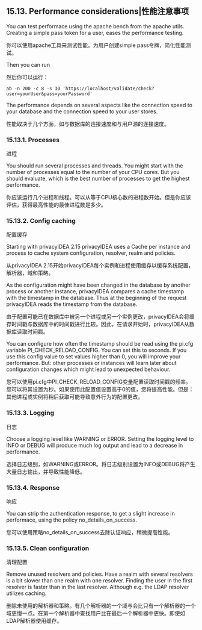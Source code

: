 ## 15.13. Performance considerations|性能注意事项

You can test performace using the apache bench from the apache utils. Creating a simple pass token for a user, eases the performance testing.

你可以使用apache工具来测试性能。为用户创建simple pass令牌，简化性能测试。

Then you can run

然后你可以运行：

```
ab -n 200 -c 8 -s 30 'https://localhost/validate/check?user=yourUser&pass=yourPassword'
```

The performance depends on several aspects like the connection speed to your database and the connection speed to your user stores.

性能取决于几个方面，如与数据库的连接速度和与用户源的连接速度。

### 15.13.1. Processes

进程

You should run several processes and threads. You might start with the number of processes equal to the number of your CPU cores. But you should evaluate, which is the best number of processes to get the highest performance.

你应该运行几个进程和线程。可以从等于CPU核心数的进程数开始。但是你应该评估，获得最高性能的最佳进程数是多少。

### 15.13.2. Config caching

配置缓存

Starting with privacyIDEA 2.15 privacyIDEA uses a Cache per instance and process to cache system configuration, resolver, realm and policies.

从privacyIDEA 2.15开始privacyIDEA每个实例和进程使用缓存以缓存系统配置，解析器，域和策略。

As the configuration might have been changed in the database by another process or another instance, privacyIDEA compares a cache timestamp with the timestamp in the database. Thus at the beginning of the request privacyIDEA reads the timestamp from the database.

由于配置可能已在数据库中被另一个进程或另一个实例更改，privacyIDEA会将缓存时间戳与数据库中的时间戳进行比较。因此，在请求开始时，privacyIDEA从数据库读取时间戳。

You can configure how often the timestamp should be read using the pi.cfg variable PI_CHECK_RELOAD_CONFIG. You can set this to seconds. If you use this config value to set values higher than 0, you will improve your performance. But: other processes or instances will learn later about configuration changes which might lead to unexpected behaviour.

您可以使用pi.cfg中PI_CHECK_RELOAD_CONFIG变量配置读取时间戳的频率。您可以将其设置为秒。如果使用此配置值设置高于0的值，您将提高性能。但是：其他进程或实例将稍后获取可能导致意外行为的配置更改。

### 15.13.3. Logging

日志

Choose a logging level like WARNING or ERROR. Setting the logging level to INFO or DEBUG will produce much log output and lead to a decrease in performance.

选择日志级别，如WARNING或ERROR。将日志级别设置为INFO或DEBUG将产生大量日志输出，并导致性能降低。

### 15.13.4. Response

响应

You can strip the authentication response, to get a slight increase in performace, using the policy no_details_on_success.

您可以使用策略no_details_on_success去除认证响应，稍微提高性能。

### 15.13.5. Clean configuration

清理配置

Remove unused resolvers and policies. Have a realm with several resolvers is a bit slower than one realm with one resolver. Finding the user in the first resolver is faster than in the last resolver. Although e.g. the LDAP resolver utilizes caching.

删除未使用的解析器和策略。有几个解析器的一个域与会比只有一个解析器的一个域更慢一点。在第一个解析器中查找用户比在最后一个解析器中更快。即使如LDAP解析器使用缓存。